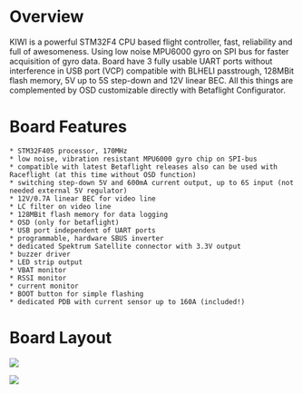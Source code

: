 # **Overview**

KIWI is a powerful STM32F4 CPU based flight controller, fast, reliability and full of awesomeness. Using low noise MPU6000 gyro on SPI bus for faster acquisition of gyro data. Board have 3 fully usable UART ports without interference in USB port (VCP) compatible with BLHELI passtrough, 128MBit flash memory, 5V up to 5S step-down and 12V linear BEC. All this things are complemented by OSD customizable directly with Betaflight Configurator.

# **Board Features**
    * STM32F405 processor, 170MHz
    * low noise, vibration resistant MPU6000 gyro chip on SPI-bus
    * compatible with latest Betaflight releases also can be used with Raceflight (at this time without OSD function)
    * switching step-down 5V and 600mA current output, up to 6S input (not needed external 5V regulator)
    * 12V/0.7A linear BEC for video line
    * LC filter on video line
    * 128MBit flash memory for data logging
    * OSD (only for betaflight)
    * USB port independent of UART ports
    * programmable, hardware SBUS inverter
    * dedicated Spektrum Satellite connector with 3.3V output
    * buzzer driver
    * LED strip output
    * VBAT monitor
    * RSSI monitor
    * current monitor
    * BOOT button for simple flashing
    * dedicated PDB with current sensor up to 160A (included!)

# **Board Layout**

![](https://flyinglemon.eu/138-thickbox_default/kiwif4-flight-controller.jpg)

![](https://flyinglemon.eu/137-thickbox_default/kiwif4-flight-controller.jpg)